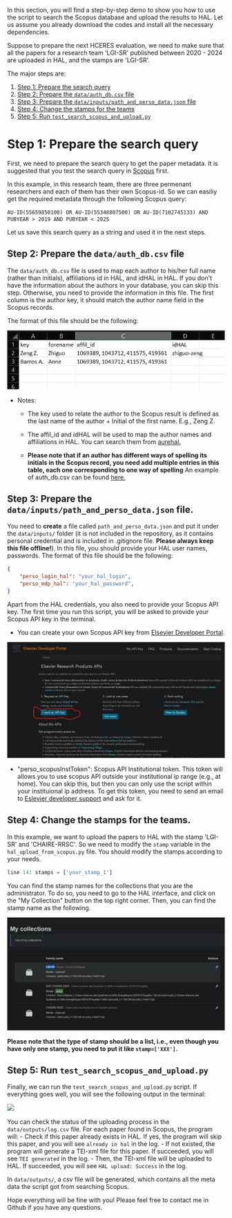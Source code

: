 In this section, you will find a step-by-step demo to show you how to use the script to search the Scopus database and upload the results to HAL. Let us assume you already download the codes and install all the necessary dependencies.

Suppose to prepare the next HCERES evaluation, we need to make sure that all the papers for a research team 'LGI-SR' published between 2020 - 2024 are uploaded in HAL, and the stamps are 'LGI-SR'. 

The major steps are:

1. [Step 1: Prepare the search query](#item-1)
2. [Step 2: Prepare the `data/auth_db.csv` file](#item-2)
3. [Step 3: Prepare the `data/inputs/path_and_perso_data.json` file](#item-3)
4. [Step 4: Change the stamps for the teams](#item-4)
5. [Step 5: Run `test_search_scopus_and_upload.py`](#item-5)


# Step 1: Prepare the search query <a id="item-1"></a>

First, we need to prepare the search query to get the paper metadata. It is suggested that you test the search query in [Scopus](https://www-scopus-com.ezproxy.universite-paris-saclay.fr/search/form.uri?display=advanced) first.

In this example, in this research team, there are three permenant researchers and each of them has their own Scopus-id. So we can easiliy get the required metadata through the following Scopus query:

```
AU-ID(55659850100) OR AU-ID(55348807500) OR AU-ID(7102745133) AND PUBYEAR > 2019 AND PUBYEAR < 2025
```

Let us save this search query as a string and used it in the next steps.

## Step 2: Prepare the `data/auth_db.csv` file <a id="item-2"></a>

The `data/auth_db.csv` file is used to map each author to his/her full name (rather than initials), affiliations id in HAL, and idHAL in HAL. If you don't have the information about the authors in your database, you can skip this step. Otherwise, you need to provide the information in this file. The first column is the author key, it should match the author name field in the Scopus records. 

The format of this file should be the following:

![](screenshots/demo_auth_db.png)

- Notes:
    - The key used to relate the author to the Scopus result is defined as the last name of the author + Initial of the first name. E.g., Zeng Z.
    - The affil_id and idHAL will be used to map the author names and affiliations in HAL. You can search them from [aurehal.](https://aurehal.archives-ouvertes.fr/)

    - __Please note that if an author has different ways of spelling its initials in the Scopus record, you need add multiple entries in this table, each one corresponding to one way of spelling__ An example of auth_db.csv can be found [here.](../data/inputs/auth_db.csv)


## Step 3: Prepare the `data/inputs/path_and_perso_data.json` file. <a id="item-3"></a>

You need to __create__ a file called `path_and_perso_data.json` and put it under the `data/inputs/` folder (it is not included in the repository, as it contains personal credential and is included in .gitignore file. __Please always keep this file offline!__). In this file, you should provide your HAL user names, passwords. The format of this file should be the following:

```json
{
    "perso_login_hal": "your_hal_login",
    "perso_mdp_hal": "your_hal_password",
}
```

<a id="item-Scopus-api"> </a>

Apart from the HAL credentials, you also need to provide your Scopus API key. The first time you run this script, you will be asked to provide your Scopus API key in the terminal. 
- You can create your own Scopus API key from [Elsevier Developer Portal](https://dev.elsevier.com/).       

![](screenshots/demo_api_scopus.png)

- "perso_scopusInstToken": Scopus API Institutional token. This token will allows you to use scopus API outside your institutional ip range (e.g., at home). You can skip this, but then you can only use the script within your instituional ip address. To get this token, you need to send an email to [Eslevier developer support](https://service.elsevier.com/app/contact/supporthub/dataasaservice/) and ask for it.

## Step 4: Change the stamps for the teams. <a id="item-4"></a>

In this example, we want to upload the papers to HAL with the stamp 'LGI-SR' and 'CHAIRE-RRSC'. So we need to modify the `stamp` variable in the `hal_upload_from_scopus.py` file. 
You should modify the stamps according to your needs. 

```python 
line 14: stamps = ['your_stamp_1']
```

You can find the stamp names for the collections that you are the administrator. To do so, you need to go to the HAL interface, and click on the "My Collection" button on the top right corner. Then, you can find the stamp name as the following.

![](screenshots/find_stamp_name.png)

__Please note that the type of stamp should be a list, i.e., even though you have only one stamp, you need to put it like `stamp=['XXX']`.__

## Step 5: Run `test_search_scopus_and_upload.py` <a id="item-5"></a>

Finally, we can run the `test_search_scopus_and_upload.py` script. If everything goes well, you will see the following output in the terminal:

<img src='screenshots/demo_search_from_scopus.gif' width='500'>

You can check the status of the uploading process in the `data/outputs/log.csv` file. For each paper found in Scopus, the program will:
    - Check if this paper already exists in HAL. If yes, the program will skip this paper, and you will see `already in hal` in the log.
    - If not existed, the program will generate a TEI-xml file for this paper. If succeeded, you will see `TEI generated` in the log.
    - Then, the TEI-xml file will be uploaded to HAL. If succeeded, you will see `HAL upload: Success` in the log.

In `data/outputs/`, a csv file will be generated, which contains all the meta data the script got from searching Scopus.

Hope everything will be fine with you! Please feel free to contact me in Github if you have any questions.
